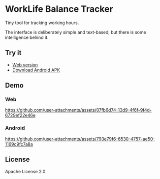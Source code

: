 # WorkLife Balance Tracker

Tiny tool for tracking working hours.

The interface is deliberately simple and text-based, but there is some intelligence behind it.

## Try it

* [Web version](https://wlb.maizy.dev/)
* [Download Android APK](https://github.com/maizy/wlb/releases/download/v0.3-beta/wlb-android-0.3-alpha.apk)

## Demo

### Web

https://github.com/user-attachments/assets/07fb6d74-13d9-4f6f-9f4d-6729ef22e46e

### Android

https://github.com/user-attachments/assets/793e79f6-6530-4757-ae50-1169c9fc7a8a

## License

Apache License 2.0
